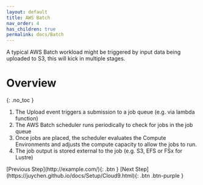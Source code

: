 ```yaml
---
layout: default
title: AWS Batch
nav_order: 4
has_children: true
permalink: docs/Batch
---
```


A typical AWS Batch workload might be triggered by input data being uploaded to S3, this will kick in multiple stages.


# Overview
{: .no_toc }
1. The Upload event triggers a submission to a job queue (e.g. via lambda function)
2. The AWS Batch scheduler runs periodically to check for jobs in the job queue
3. Once jobs are placed, the scheduler evaluates the Compute Environments and adjusts
the compute capacity to allow the jobs to run.
5. The job output is stored external to the job (e.g. S3, EFS or FSx for Lustre)


<div class="code-example" markdown="1">
[Previous Step](http://example.com/){: .btn }
[Next Step](https://juychen.github.io/docs/Setup/Cloud9.html){: .btn .btn-purple }
</div>
